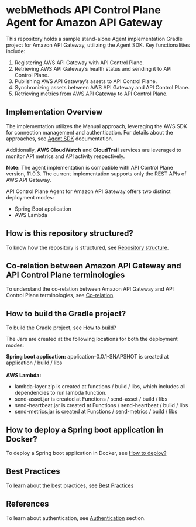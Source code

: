 # webMethods API Control Plane Agent for Amazon API Gateway

This repository holds a sample stand-alone Agent implementation Gradle project for Amazon API Gateway, utilizing the Agent SDK. Key functionalities include:

1. Registering AWS API Gateway with API Control Plane.
2. Retrieving AWS API Gateway’s health status and sending it to API Control Plane.
3. Publishing AWS API Gateway’s assets to API Control Plane.
4. Synchronizing assets between AWS API Gateway and API Control Plane.
5. Retrieving metrics from AWS API Gateway to API Control Plane.
  

## Implementation Overview

The implementation utilizes the Manual approach, leveraging the AWS SDK for connection management and authentication. For details about the approaches, see [Agent SDK](https://docs.webmethods.io/apicontrolplane/agent_sdk/chapter2wco/#gsc.tab=0) documentation.

Additionally, **AWS CloudWatch** and **CloudTrail** services are leveraged to monitor API metrics and API activity respectively.

**Note:** The agent implementation is compatible with API Control Plane version, 11.0.3. The current implementation supports only the REST APIs of AWS API Gateway.

API Control Plane Agent for Amazon API Gateway offers two distinct deployment modes:

- Spring Boot application
- AWS Lambda


## How is this repository structured?

To know how the repository is structured, see [Repository structure](docs/repo-structure.md).


## Co-relation between Amazon API Gateway and API Control Plane terminologies

To understand the co-relation between Amazon API Gateway and API Control Plane terminologies, see [Co-relation](docs/corelation.md).


## How to build the Gradle project?

To build the Gradle project, see [How to build?](devops/)

The Jars are created at the following locations for both the deployment modes:

**Spring boot application:** application-0.0.1-SNAPSHOT is created at application / build / libs <br><br>
**AWS Lambda:** 
- lambda-layer.zip is created at functions / build / libs, which includes all dependencies to run lambda function.
- send-asset.jar is created at Functions / send–asset  / build / libs
- send-heartbeat.jar is created at Functions / send-heartbeat / build / libs
- send-metrics.jar is created at Functions / send-metrics / build / libs


## How to deploy a Spring boot application in Docker?

To deploy a Spring boot application in Docker, see [How to deploy?](application/)


## Best Practices

To learn about the best practices, see [Best Practices](docs/best-practices.md)


## References
To learn about authentication, see [Authentication](docs/authentication.md) section.

















